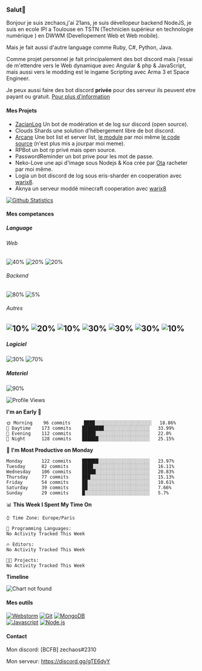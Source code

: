 ### Salut👋

Bonjour je suis zechaos,j'ai 21ans, je suis dévellopeur backend NodeJS, je suis en ecole IPI a Toulouse en TSTN (Technicien supérieur en technologie numérique ) en DWWM (Devellopement Web et Web mobile).

Mais je fait aussi d'autre language comme Ruby, C#, Python, Java.

Comme projet personnel je fait principalement des bot discord mais j'essai de m'ettendre vers le Web dynamique avec Angular & php & JavaScript, mais aussi vers le modding est le ingame Scripting avec Arma 3 et Space Engineer.

Je peux aussi faire des bot discord **privée** pour des serveur ils peuvent etre payant ou gratuit. [Pour plus d'information](https://github.com/zechaos031/zechaos031/blob/master/info/CustomBot.md)

#### Mes Projets
  - [ZacianLog](https://github.com/zechaos031/ZacianLogs) Un bot de modération et de log sur discord (open source).
  - Clouds Shards une solution d'hébergement libre de bot discord.
  - [Arcane](https://arcane-center.xyz/) Une bot list et server list, [le module](https://www.npmjs.com/package/abcapi) par moi même [le code source](https://github.com/Arcane-Bot-Center/abcAPI) (n'est plus mis a jourpar moi meme).
  - RPBot un bot rp privé mais open source.
  - PasswordReminder un bot prive pour les mot de passe.
  - Neko-Love une api d'image sous Nodejs & Koa crée par [Ota](https://github.com/Steven-Debande) racheter par moi même.
  - Logia un bot discord de log sous eris-sharder en cooperation avec [warix8](https://github.com/warix8).
  - Aknya un serveur moddé minecraft cooperation avec [warix8](https://github.com/warix8)



[![Github Statistics](https://github-readme-stats.vercel.app/api?username=zechaos031&theme=radical)](https://github.com/anuraghazra/github-readme-stats)


#### Mes competances

##### Language
###### Web
![40%](https://progress-bar.dev/40?title=JavaScript) ![20%](https://progress-bar.dev/20?title=HTML) ![20%](https://progress-bar.dev/20?title=CSS)

###### Backend
![80%](https://progress-bar.dev/80?title=NodeJS) ![5%](https://progress-bar.dev/5?title=PHP) 




###### Autres
![10%](https://progress-bar.dev/10?title=Ruby) ![20%](https://progress-bar.dev/20?title=Python) ![10%](https://progress-bar.dev/10?title=C\#) ![30%](https://progress-bar.dev/30?title=TypeScript) ![30%](https://progress-bar.dev/30?title=Deno) ![30%](https://progress-bar.dev/30?title=CoffeeScript) ![10%](https://progress-bar.dev/10?title=Lua)
--

##### Logiciel

![30%](https://progress-bar.dev/30?title=Linux) ![70%](https://progress-bar.dev/70?title=Windows)

##### Materiel

![90%](https://progress-bar.dev/90?title=Hardware)


<!--START_SECTION:waka-->
![Profile Views](http://img.shields.io/badge/Profile%20Views-16-blue)

**I'm an Early 🐤** 

```text
🌞 Morning    96 commits     ████░░░░░░░░░░░░░░░░░░░░░   18.86% 
🌆 Daytime    173 commits    ████████░░░░░░░░░░░░░░░░░   33.99% 
🌃 Evening    112 commits    █████░░░░░░░░░░░░░░░░░░░░   22.0% 
🌙 Night      128 commits    ██████░░░░░░░░░░░░░░░░░░░   25.15%

```
📅 **I'm Most Productive on Monday** 

```text
Monday       122 commits    ██████░░░░░░░░░░░░░░░░░░░   23.97% 
Tuesday      82 commits     ████░░░░░░░░░░░░░░░░░░░░░   16.11% 
Wednesday    106 commits    █████░░░░░░░░░░░░░░░░░░░░   20.83% 
Thursday     77 commits     ███░░░░░░░░░░░░░░░░░░░░░░   15.13% 
Friday       54 commits     ██░░░░░░░░░░░░░░░░░░░░░░░   10.61% 
Saturday     39 commits     ██░░░░░░░░░░░░░░░░░░░░░░░   7.66% 
Sunday       29 commits     █░░░░░░░░░░░░░░░░░░░░░░░░   5.7%

```


📊 **This Week I Spent My Time On** 

```text
⌚︎ Time Zone: Europe/Paris

💬 Programming Languages: 
No Activity Tracked This Week

🔥 Editors: 
No Activity Tracked This Week

🐱‍💻 Projects: 
No Activity Tracked This Week

```

**Timeline**

![Chart not found](https://github.com/zechaos031/zechaos031/blob/master/charts/bar_graph.png) 


<!--END_SECTION:waka-->

#### Mes outils
[![Webstorm](https://img.shields.io/badge/Webstrom-007acc?style=for-the-badge&logo=JetBrains&logoColor=white)](https://www.jetbrains.com/)
[![Git](https://img.shields.io/badge/Git-f05032?style=for-the-badge&logo=git&logoColor=white)](https://git-scm.com/)
[![MongoDB](https://img.shields.io/badge/MongoDB-47a248?style=for-the-badge&logo=mongodb&logoColor=white)](https://www.mongodb.com/)    
[![Javascript](https://img.shields.io/badge/Javascript-f7df1e?style=for-the-badge&logo=javascript&logoColor=white)](https://developer.mozilla.org/en-US/docs/Web/JavaScript)
[![Node.js](https://img.shields.io/badge/Node.js-339933?style=for-the-badge&logo=node.js&logoColor=white)](https://nodejs.org/en/)

#### Contact
Mon discord: [BCFB] zechaos#2310

Mon serveur: https://discord.gg/gTE6dyY
